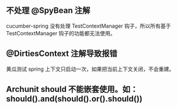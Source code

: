 
## 不处理 @SpyBean 注解
cucumber-spring 没有处理 TestContextManager 钩子，所以所有基于 TestContextManager 钩子的功能都无法使用。

## @DirtiesContext 注解导致报错
黄瓜测试 spring 上下文只启动一次，如果把当前上下文关闭，不会重建。

## Archunit should 不能嵌套使用。如：should().and(should().or().should())